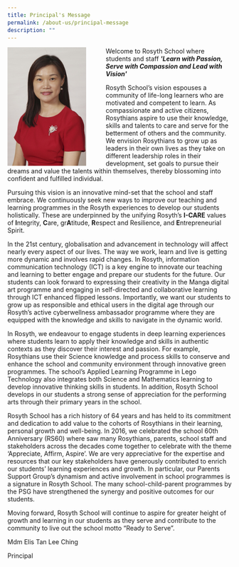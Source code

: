 ```yaml
---
title: Principal's Message
permalink: /about-us/principal-message
description: ""
---
```

<div>
<div style="float: left">
<img src="/images/Principal_Mdm%20Tan%20(1).jpg" 
     style="width:80%">
</div>
<div>

</div>
</div>

Welcome to Rosyth School where students and staff 
***'Learn with Passion, Serve with Compassion and Lead with Vision'***

Rosyth School’s vision espouses a community of life-long learners who are motivated and competent to learn. As compassionate and active citizens, Rosythians aspire to use their knowledge, skills and talents to care and serve for the betterment of others and the community.  We envision Rosythians to grow up as leaders in their own lives as they take on different leadership roles in their development, set goals to pursue their dreams and value the talents within themselves, thereby blossoming into confident and fulfilled individual.

Pursuing this vision is an innovative mind-set that the school and staff embrace. We continuously seek new ways to improve our teaching and learning programmes in the Rosyth experiences to develop our students holistically. These are underpinned by the unifying Rosyth’s **I-CARE** values of **I**ntegrity, **C**are, gr**A**titude, **R**espect and Resilience, and **E**ntrepreneurial Spirit.

In the 21st century, globalisation and advancement in technology will affect nearly every aspect of our lives. The way we work, learn and live is getting more dynamic and involves rapid changes. In Rosyth, information communication technology (ICT) is a key engine to innovate our teaching and learning to better engage and prepare our students for the future. Our students can look forward to expressing their creativity in the Manga digital art programme and engaging in self-directed and collaborative learning through ICT enhanced flipped lessons. Importantly, we want our students to grow up as responsible and ethical users in the digital age through our Rosyth’s active cyberwellness ambassador programme where they are equipped with the knowledge and skills to navigate in the dynamic world. 

In Rosyth, we endeavour to engage students in deep learning experiences where students learn to apply their knowledge and skills in authentic contexts as they discover their interest and passion. For example, Rosythians use their Science knowledge and process skills to conserve and enhance the school and community environment through innovative green programmes. The school’s Applied Learning Programme in Lego Technology also integrates both Science and Mathematics learning to develop innovative thinking skills in students. In addition, Rosyth School develops in our students a strong sense of appreciation for the performing arts through their primary years in the school.

Rosyth School has a rich history of 64 years and has held to its commitment and dedication to add value to the cohorts of Rosythians in their learning, personal growth and well-being.  In 2016, we celebrated the school 60th Anniversary (RS60) where saw many Rosythians, parents, school staff and stakeholders across the decades come together to celebrate with the theme ‘Appreciate, Affirm, Aspire’. We are very appreciative for the expertise and resources that our key stakeholders have generously contributed to enrich our students’ learning experiences and growth. In particular, our Parents Support Group’s dynamism and active involvement in school programmes is a signature in Rosyth School. The many school-child-parent programmes by the PSG have strengthened the synergy and positive outcomes for our students. 

Moving forward, Rosyth School will continue to aspire for greater height of growth and learning in our students as they serve and contribute to the community to live out the school motto “Ready to Serve”.


Mdm Elis Tan Lee Ching

Principal